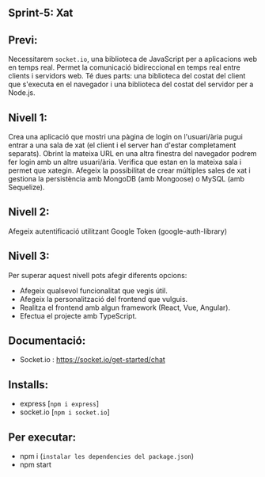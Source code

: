 ## Sprint-5: Xat

## Previ:
Necessitarem `socket.io`, una biblioteca de JavaScript per a aplicacions web en temps real. Permet la comunicació bidireccional en temps real entre clients i servidors web. Té dues parts: una biblioteca del costat del client que s'executa en el navegador i una biblioteca del costat del servidor per a Node.js. 

## Nivell 1:
Crea una aplicació que mostri una pàgina de login on l'usuari/ària pugui entrar a una sala de xat (el client i el server han d'estar completament separats). Obrint la mateixa URL en una altra finestra del navegador podrem fer login amb un altre usuari/ària. Verifica que estan en la mateixa sala i permet que xategin. Afegeix la possibilitat de crear múltiples sales de xat i gestiona la persistència amb MongoDB (amb Mongoose) o MySQL (amb Sequelize).

## Nivell 2:
Afegeix autentificació utilitzant Google Token (google-auth-library)

## Nivell 3:
Per superar aquest nivell pots afegir diferents opcions:
- Afegeix qualsevol funcionalitat que vegis útil.
- Afegeix la personalització del frontend que vulguis.
- Realitza el frontend amb algun framework (React, Vue, Angular).
- Efectua el projecte amb TypeScript.

## Documentació: 
- Socket.io : https://socket.io/get-started/chat

## Installs:
- express [`npm i express`]
- socket.io [`npm i socket.io`]

## Per executar:
- npm i (`instalar les dependencies del package.json`)
- npm start
